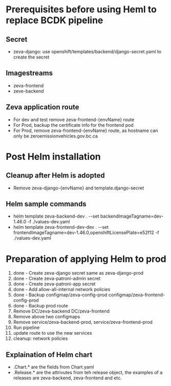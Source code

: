 # Prerequisites before using Heml to replace BCDK pipeline

## Secret
* zeva-django: use openshift/templates/backend/django-secret.yaml to create the secret

## Imagestreams
* zeva-frontend
* zeve-backend

## Zeva application route
* For dev and test remove zeva-frontend-{envName} route
* For Prod, backup the certificate info for the frontend pod
* For Prod, remove zeva-frontend-{envName} route, as hostname can only be zeroemissionvehicles.gov.bc.ca

# Post Helm installation

## Cleanup after Helm is adopted
* Remove zeva-django-{envName} and template.django-secret

## Helm sample commands
* helm template zeva-backend-dev . --set backendImageTagname=dev-1.46.0 -f ./values-dev.yaml
* helm template zeva-frontend-dev-dev . --set frontendImageTagname=dev-1.46.0,openshiftLicensePlate=e52f12 -f ./values-dev.yaml

# Preparation of applying Helm to prod
1. done - Create zeva-django secret same as zeva-django-prod
2. done - Create zeva-patroni-admin secret
3. done - Create zeva-patroni-app secret
4. done - Add allow-all-internal network policies
5. done - Backup configmap/zeva-config-prod configmap/zeva-frontend-config-prod
6. done - Backup prod route
7. Remove DC/zeva-backend DC/zeva-frontend
8. Remove above two configmaps
9. Remove service/zeva-backend-prod, service/zeva-frontend-prod
10. Run pipeline 
11. update route to use the new services
12. cleanup: network policies

## Explaination of Helm chart

* .Chart.* are the fields from Chart.yaml
* .Release.* are the attrivutes from teh release object, the examples of a releases are zeva-backend, zeva-frontend and etc.